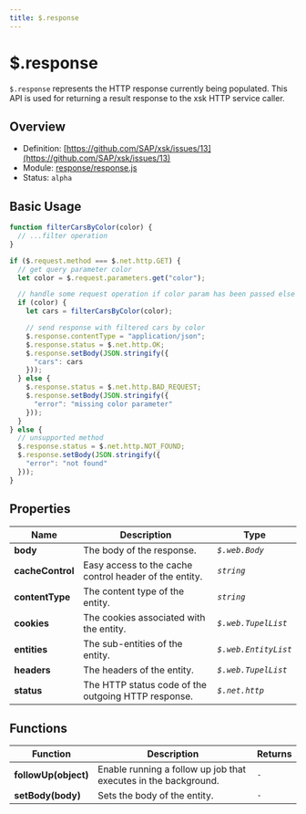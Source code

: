 ```yaml
---
title: $.response
---
```


$.response
===

`$.response` represents the HTTP response currently being populated. This API is used for returning a result response to the xsk HTTP service caller.


## Overview

- Definition: [https://github.com/SAP/xsk/issues/13](https://github.com/SAP/xsk/issues/13)
- Module: [response/response.js](https://github.com/SAP/xsk/tree/main/modules/api/api-xsjs/src/main/resources/xsk/response/response.js)
- Status: `alpha`


## Basic Usage

```javascript
function filterCarsByColor(color) {
  // ...filter operation
}

if ($.request.method === $.net.http.GET) {
  // get query parameter color
  let color = $.request.parameters.get("color");

  // handle some request operation if color param has been passed else return bad request
  if (color) {
    let cars = filterCarsByColor(color);

    // send response with filtered cars by color
    $.response.contentType = "application/json";
    $.response.status = $.net.http.OK;
    $.response.setBody(JSON.stringify({
      "cars": cars
    }));
  } else {
    $.response.status = $.net.http.BAD_REQUEST;
    $.response.setBody(JSON.stringify({
      "error": "missing color parameter"
    }));
  }
} else {
  // unsupported method
  $.response.status = $.net.http.NOT_FOUND;
  $.response.setBody(JSON.stringify({
    "error": "not found"
  }));
}
```

## Properties


Name              | Description                                             | Type
----------------- | ------------------------------------------------------- | -----------------
**body**          | The body of the response.	                              | _`$.web.Body`_
**cacheControl**  | Easy access to the cache control header of the entity.  | _`string`_
**contentType**   | The content type of the entity.                         | _`string`_
**cookies**       | The cookies associated with the entity.                 | _`$.web.TupelList`_
**entities**      | The sub-entities of the entity.	                        | _`$.web.EntityList`_
**headers**       | The headers of the entity.	                            | _`$.web.TupelList`_
**status**        | The HTTP status code of the outgoing HTTP response.     | _`$.net.http`_

## Functions


Function               | Description                                                     | Returns
---------------------- | --------------------------------------------------------------- | --------
**followUp(object)**   | Enable running a follow up job that executes in the background. | _`-`_
**setBody(body)**      | Sets the body of the entity.                                    | _`-`_
